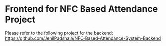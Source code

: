 # Frontend for NFC Based Attendance Project

Please refer to the following project for the backend:
https://github.com/JenilPadshala/NFC-Based-Attendance-System-Backend
